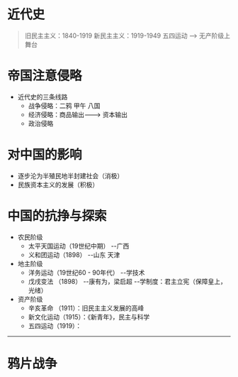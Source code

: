 # 近代史

> 旧民主主义：1840-1919
新民主主义：1919-1949   五四运动 --> 无产阶级上舞台

# 帝国注意侵略
* 近代史的三条线路
    * 战争侵略：二鸦 甲午 八国
    * 经济侵略：商品输出---> 资本输出
    * 政治侵略
    
# 对中国的影响
* 逐步沦为半殖民地半封建社会（消极）
* 民族资本主义的发展（积极）
# 中国的抗挣与探索
* 农民阶级
    * 太平天国运动（19世纪中期） --广西
    * 义和团运动（1898）  --山东 天津
* 地主阶级
    * 洋务运动（19世纪60 - 90年代） --学技术
    * 戊戌变法 （1898） --康有为，梁启超  --学制度：君主立宪（保障皇上，光绪）
* 资产阶级
    * 辛亥革命 （1911）：旧民主主义发展的高峰
    * 新文化运动（1915）：《新青年》，民主与科学
    * 五四运动（1919）：
    
    
    
---
# 鸦片战争

